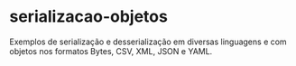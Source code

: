 # serializacao-objetos
Exemplos de serialização e desserialização em diversas linguagens e com objetos nos formatos Bytes, CSV, XML, JSON e YAML.
